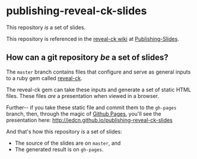 # publishing-reveal-ck-slides

This repository *is* a set of slides.

This repository is referenced in the [reveal-ck wiki][reveal-ck-wiki]
at [Publishing-Slides][reveal-ck-wiki-publishing-slides].

[reveal-ck-wiki]: https://github.com/jedcn/reveal-ck/wiki
[reveal-ck-wiki-publishing-slides]: https://github.com/jedcn/reveal-ck/wiki/Publishing-Slides

## How can a git repository *be* a set of slides?

The `master` branch contains files that configure and serve as general
inputs to a ruby gem called [reveal-ck][rubygems-reveal-ck].

[rubygems-reveal-ck]: http://rubygems.org/gems/reveal-ck

The reveal-ck gem can take these inputs and generate a set of static
HTML files. These files *are* a presentation when viewed in a browser.

Further-- if you take these static file and commit them to the
`gh-pages` branch, then, through the magic of
[Github Pages][github-pages], you'll see the presentation here:
http://jedcn.github.io/publishing-reveal-ck-slides

[github-pages]: https://pages.github.com/

And that's how this repository *is* a set of slides:

* The source of the slides are on `master`, and
* The generated result is on `gh-pages`.
